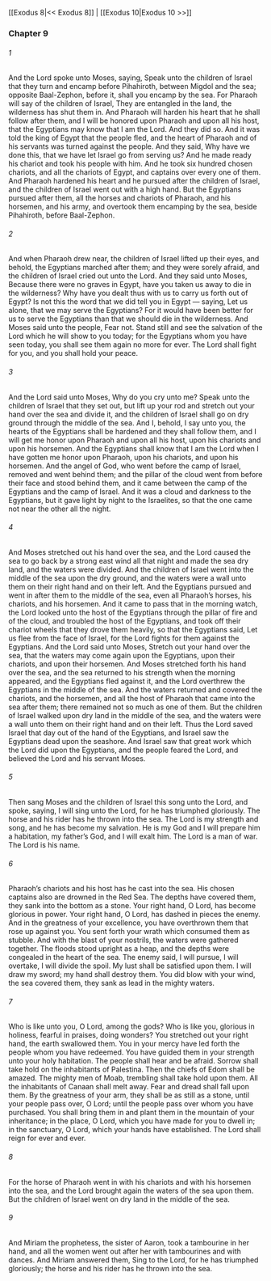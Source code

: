 [[Exodus 8|<< Exodus 8]]  |  [[Exodus 10|Exodus 10 >>]]

### Chapter 9
###### 1
And the Lord spoke unto Moses, saying, Speak unto the children of Israel that they turn and encamp before Pihahiroth, between Migdol and the sea; opposite Baal-Zephon, before it, shall you encamp by the sea. For Pharaoh will say of the children of Israel, They are entangled in the land, the wilderness has shut them in. And Pharaoh will harden his heart that he shall follow after them, and I will be honored upon Pharaoh and upon all his host, that the Egyptians may know that I am the Lord. And they did so. And it was told the king of Egypt that the people fled, and the heart of Pharaoh and of his servants was turned against the people. And they said, Why have we done this, that we have let Israel go from serving us? And he made ready his chariot and took his people with him. And he took six hundred chosen chariots, and all the chariots of Egypt, and captains over every one of them. And Pharaoh hardened his heart and he pursued after the children of Israel, and the children of Israel went out with a high hand. But the Egyptians pursued after them, all the horses and chariots of Pharaoh, and his horsemen, and his army, and overtook them encamping by the sea, beside Pihahiroth, before Baal-Zephon.

###### 2
And when Pharaoh drew near, the children of Israel lifted up their eyes, and behold, the Egyptians marched after them; and they were sorely afraid, and the children of Israel cried out unto the Lord. And they said unto Moses, Because there were no graves in Egypt, have you taken us away to die in the wilderness? Why have you dealt thus with us to carry us forth out of Egypt? Is not this the word that we did tell you in Egypt — saying, Let us alone, that we may serve the Egyptians? For it would have been better for us to serve the Egyptians than that we should die in the wilderness. And Moses said unto the people, Fear not. Stand still and see the salvation of the Lord which he will show to you today; for the Egyptians whom you have seen today, you shall see them again no more for ever. The Lord shall fight for you, and you shall hold your peace.

###### 3
And the Lord said unto Moses, Why do you cry unto me? Speak unto the children of Israel that they set out, but lift up your rod and stretch out your hand over the sea and divide it, and the children of Israel shall go on dry ground through the middle of the sea. And I, behold, I say unto you, the hearts of the Egyptians shall be hardened and they shall follow them, and I will get me honor upon Pharaoh and upon all his host, upon his chariots and upon his horsemen. And the Egyptians shall know that I am the Lord when I have gotten me honor upon Pharaoh, upon his chariots, and upon his horsemen. And the angel of God, who went before the camp of Israel, removed and went behind them; and the pillar of the cloud went from before their face and stood behind them, and it came between the camp of the Egyptians and the camp of Israel. And it was a cloud and darkness to the Egyptians, but it gave light by night to the Israelites, so that the one came not near the other all the night.

###### 4
And Moses stretched out his hand over the sea, and the Lord caused the sea to go back by a strong east wind all that night and made the sea dry land, and the waters were divided. And the children of Israel went into the middle of the sea upon the dry ground, and the waters were a wall unto them on their right hand and on their left. And the Egyptians pursued and went in after them to the middle of the sea, even all Pharaoh’s horses, his chariots, and his horsemen. And it came to pass that in the morning watch, the Lord looked unto the host of the Egyptians through the pillar of fire and of the cloud, and troubled the host of the Egyptians, and took off their chariot wheels that they drove them heavily, so that the Egyptians said, Let us flee from the face of Israel, for the Lord fights for them against the Egyptians. And the Lord said unto Moses, Stretch out your hand over the sea, that the waters may come again upon the Egyptians, upon their chariots, and upon their horsemen. And Moses stretched forth his hand over the sea, and the sea returned to his strength when the morning appeared, and the Egyptians fled against it, and the Lord overthrew the Egyptians in the middle of the sea. And the waters returned and covered the chariots, and the horsemen, and all the host of Pharaoh that came into the sea after them; there remained not so much as one of them. But the children of Israel walked upon dry land in the middle of the sea, and the waters were a wall unto them on their right hand and on their left. Thus the Lord saved Israel that day out of the hand of the Egyptians, and Israel saw the Egyptians dead upon the seashore. And Israel saw that great work which the Lord did upon the Egyptians, and the people feared the Lord, and believed the Lord and his servant Moses.

###### 5
Then sang Moses and the children of Israel this song unto the Lord, and spoke, saying, I will sing unto the Lord, for he has triumphed gloriously. The horse and his rider has he thrown into the sea. The Lord is my strength and song, and he has become my salvation. He is my God and I will prepare him a habitation, my father’s God, and I will exalt him. The Lord is a man of war. The Lord is his name.

###### 6
Pharaoh’s chariots and his host has he cast into the sea. His chosen captains also are drowned in the Red Sea. The depths have covered them, they sank into the bottom as a stone. Your right hand, O Lord, has become glorious in power. Your right hand, O Lord, has dashed in pieces the enemy. And in the greatness of your excellence, you have overthrown them that rose up against you. You sent forth your wrath which consumed them as stubble. And with the blast of your nostrils, the waters were gathered together. The floods stood upright as a heap, and the depths were congealed in the heart of the sea. The enemy said, I will pursue, I will overtake, I will divide the spoil. My lust shall be satisfied upon them. I will draw my sword; my hand shall destroy them. You did blow with your wind, the sea covered them, they sank as lead in the mighty waters.

###### 7
Who is like unto you, O Lord, among the gods? Who is like you, glorious in holiness, fearful in praises, doing wonders? You stretched out your right hand, the earth swallowed them. You in your mercy have led forth the people whom you have redeemed. You have guided them in your strength unto your holy habitation. The people shall hear and be afraid. Sorrow shall take hold on the inhabitants of Palestina. Then the chiefs of Edom shall be amazed. The mighty men of Moab, trembling shall take hold upon them. All the inhabitants of Canaan shall melt away. Fear and dread shall fall upon them. By the greatness of your arm, they shall be as still as a stone, until your people pass over, O Lord; until the people pass over whom you have purchased. You shall bring them in and plant them in the mountain of your inheritance; in the place, O Lord, which you have made for you to dwell in; in the sanctuary, O Lord, which your hands have established. The Lord shall reign for ever and ever.

###### 8
For the horse of Pharaoh went in with his chariots and with his horsemen into the sea, and the Lord brought again the waters of the sea upon them. But the children of Israel went on dry land in the middle of the sea.

###### 9
And Miriam the prophetess, the sister of Aaron, took a tambourine in her hand, and all the women went out after her with tambourines and with dances. And Miriam answered them, Sing to the Lord, for he has triumphed gloriously; the horse and his rider has he thrown into the sea.
